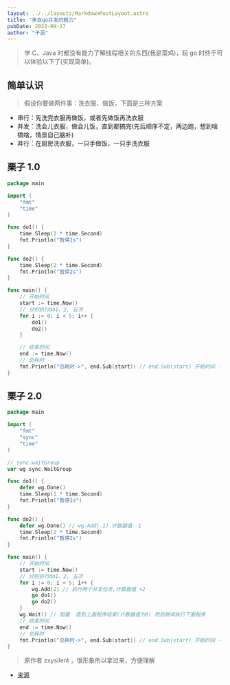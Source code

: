 ```yaml
---
layout: ../../layouts/MarkdownPostLayout.astro
title: "来自go并发的魅力"
pubDate: 2022-09-27
author: "子涵"
---
```


> 学 C、Java 时都没有能力了解线程相关的东西(我是菜鸡)，玩 go 时终于可以体验以下了(实现简单)。

## 简单认识

> 假设你要做两件事：洗衣服、做饭，下面是三种方案

- 串行：先洗完衣服再做饭，或者先做饭再洗衣服
- 并发：洗会儿衣服，做会儿饭，直到都搞完(先后顺序不定，两边跑，想到啥搞啥，情景自己脑补)
- 并行：在厨房洗衣服，一只手做饭，一只手洗衣服

## 栗子 1.0

```go
package main

import (
	"fmt"
	"time"
)

func do1() {
	time.Sleep(1 * time.Second)
	fmt.Println("暂停1s")
}

func do2() {
	time.Sleep(2 * time.Second)
	fmt.Println("暂停2s")
}

func main() {
	// 开始时间
	start := time.Now()
	// 分别执行do1、2, 五次
	for i := 0; i < 5; i++ {
		do1()
		do2()
	}

	// 结束时间
	end := time.Now()
	// 总耗时
	fmt.Println("总耗时->", end.Sub(start)) // end.Sub(start) 开始时间 - 结束时间 = 总耗时-> 15.0657871s
}

```

## 栗子 2.0

```go
package main

import (
	"fmt"
	"sync"
	"time"
)

// sync.waitGroup
var wg sync.WaitGroup

func do1() {
	defer wg.Done()
	time.Sleep(1 * time.Second)
	fmt.Println("暂停1s")
}

func do2() {
	defer wg.Done() // wg.Add(-1) 计数器值 -1
	time.Sleep(2 * time.Second)
	fmt.Println("暂停2s")
}

func main() {
	// 开始时间
	start := time.Now()
	// 分别执行do1、2, 五次
	for i := 0; i < 5; i++ {
		wg.Add(2) // 执行两个并发任务,计数器值 +2
		go do1()
		go do2()
	}
	wg.Wait() // 阻塞  直到上面程序结束(计数器值为0) 然后继续执行下面程序
	// 结束时间
	end := time.Now()
	// 总耗时
	fmt.Println("总耗时->", end.Sub(start)) // end.Sub(start) 开始时间 - 结束时间 = 总耗时-> 2.010531s
}

```

> 原作者 zxysilent ，很形象所以拿过来，方便理解

- [来源](https://blog.zxysilent.com/post/goweb-03-6.html)
